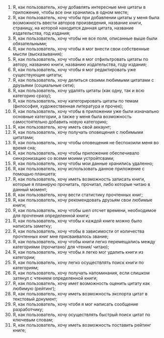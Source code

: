 1. Я, как пользователь, хочу добавлять интересные мне цитаты в приложение, чтобы все они хранились в одном месте;
2. Я, как пользователь, хочу чтобы при добавлении цитаты у меня была возможность ввести авторов произведения, название книги, 
   страницу, на которой находится данная цитата, название издательства, год издания;
3. Я, как пользователь, хочу чтобы не все поля, описанные выше были обязательными;
4. Я, как пользователь, хочу чтобы я мог внести свои собственные мысли (высказывания);
5. Я, как пользователь, хочу чтобы я мог отфильтровать цитаты по автору, названию книги, названию издательства, году издания;
6. Я, как пользователь, хочу чтобы я мог редактировать уже существующие цитаты;
7. Я, как пользователь, хочу делиться своими любимыми цитатами с друзьями (социальные сети);
8. Я, как пользователь, хочу удалять цитаты (как одну, так и всю категорию сразу);
9. Я, как пользователь, хочу категорировать цитаты по темам (философия, художественная литература и прочее);
10. Я, как пользователь, хочу чтобы в приложении уже были изначально основные категории, а также у меня была возможность
   самостоятельно добавить новую категорию;
11. Я, как пользователь, хочу иметь свой аккаунт;
12. Я, как пользователь, хочу получать оповещения с любимыми цитатами;
13. Я, как пользователь, хочу чтобы оповещения не беспокоили меня во время сна;
14. Я, как пользователь, хочу чтобы приложение обеспечивало синхронизацию со всеми моими устройтсвами;
15. Я, как пользователь, хочу чтобы мои данные хранились удаленно;
16. Я, как пользователь, хочу использовать данное приложение с помощью планшета;
17. Я, как пользователь, хочу иметь возможность записать книги, которые я планирую прочитать, прочитал, либо которые 
   читаю в данный момент;
18. Я, как пользователь, хочу вести статистику прочтенных книг;
19. Я, как пользователь, хочу рекомендовать друзьям свои любимые книги;
20. Я, как пользователь, хочу чтобы шел отсчет времени, необходимое для прочтения определенной книги;
21. Я, как пользователь, хочу чтобы к каждой книге можно было написать заметку;
22. Я, как пользователь, хочу чтобы в зависимости от количества прочтенных книг мне присваивалось звание;
23. Я, как пользователь, хочу чтобы книги легко перемещались между категориями (прочитано/ для чтения/ читаю);
24. Я, как пользователь, хочу чтобы я легко мог удалить книги из категории;
25. Я, как пользователь, хочу легко осуществлять поиск книги по категориям;
26. Я, как пользователь, хочу получать напоминания, если слишком затянул с чтением определенной книги;
27. Я, как пользователь, хочу имет возможность оценить цитату как любимую (рейтинг);
28. Я, как пользователь, хочу иметь возможность экспорта цитат в текстовый документ;
29. Я, как пользователь, хочу чтобя я мог написать сообщение разработчику;
30. Я, как пользователь, хочу осуществлять быстрый поиск цитат по ключевым словам;
31. Я, как пользователь, хочу иметь возможность поставить рейтинг книге;
   
